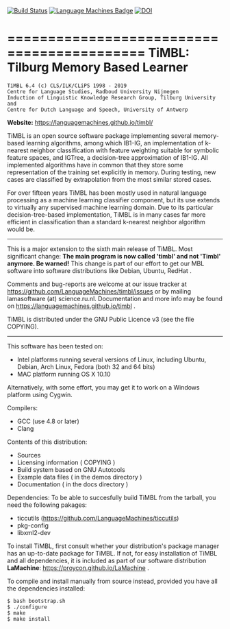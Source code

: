 [![Build Status](https://travis-ci.org/LanguageMachines/timbl.svg?branch=master)](https://travis-ci.org/LanguageMachines/timbl) [![Language Machines Badge](http://applejack.science.ru.nl/lamabadge.php/timbl)](http://applejack.science.ru.nl/languagemachines/) [![DOI](https://zenodo.org/badge/20526237.svg)](https://zenodo.org/badge/latestdoi/20526237)

===========================================
TiMBL: Tilburg Memory Based Learner
===========================================

    TiMBL 6.4 (c) CLS/ILK/CLiPS 1998 - 2019
    Centre for Language Studies, Radboud University Nijmegen
    Induction of Linguistic Knowledge Research Group, Tilburg University and
    Centre for Dutch Language and Speech, University of Antwerp

**Website:** https://languagemachines.github.io/timbl/


TiMBL is an open source software package implementing several memory-based
learning algorithms, among which IB1-IG, an implementation of k-nearest
neighbor classification with feature weighting suitable for symbolic feature
spaces, and IGTree, a decision-tree approximation of IB1-IG. All implemented
algorithms have in common that they store some representation of the training
set explicitly in memory. During testing, new cases are classified by
extrapolation from the most similar stored cases.

For over fifteen years TiMBL has been mostly used in natural language
processing as a machine learning classifier component, but its use extends to
virtually any supervised machine learning domain. Due to its particular
decision-tree-based implementation, TiMBL is in many cases far more efficient
in classification than a standard k-nearest neighbor algorithm would be.


-----------------------------------------------------------------------

This is a major extension to the sixth main release of TiMBL.
Most significant change: **The main program is now called 'timbl' and not
'Timbl' anymore. Be warned!**
This change is part of our effort to get our MBL software into software
distributions like Debian, Ubuntu, RedHat .

Comments and bug-reports are welcome at our issue tracker at
https://github.com/LanguageMachines/timbl/issues or by mailing
lamasoftware (at) science.ru.nl.
Documentation and more info may be found on https://languagemachines.github.io/timbl .

TiMBL is distributed under the GNU Public Licence v3 (see the file COPYING).

-----------------------------------------------------------------------

This software has been tested on:
- Intel platforms running several versions of Linux, including Ubuntu, Debian,
  Arch Linux, Fedora (both 32 and 64 bits)
- MAC platform running OS X 10.10

Alternatively, with some effort, you may get it to work on a Windows platform using Cygwin.

Compilers:
 - GCC (use 4.8 or later)
 - Clang

Contents of this distribution:
- Sources
- Licensing information ( COPYING )
- Build system based on GNU Autotools
- Example data files ( in the demos directory )
- Documentation ( in the docs directory )

Dependencies:
To be able to succesfully build TiMBL from the tarball, you need the
following pakages:
- ticcutils (https://github.com/LanguageMachines/ticcutils)
- pkg-config
- libxml2-dev


To install TiMBL, first consult whether your distribution's package manager has an up-to-date package for TiMBL.
If not, for easy installation of TiMBL and all dependencies, it is included as part of our software
distribution **LaMachine**: https://proycon.github.io/LaMachine .

To compile and install manually from source instead, provided you have all the dependencies installed:

    $ bash bootstrap.sh
    $ ./configure
    $ make
    $ make install

